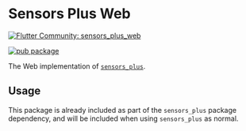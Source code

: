 # Sensors Plus Web

[![Flutter Community: sensors_plus_web](https://fluttercommunity.dev/_github/header/sensors_plus_web)](https://github.com/fluttercommunity/community)

[![pub package](https://img.shields.io/pub/v/sensors_plus_web.svg)](https://pub.dev/packages/sensors_plus_web)

The Web implementation of [`sensors_plus`](https://pub.dev/packages/sensors_plus).

## Usage

This package is already included as part of the `sensors_plus` package
dependency, and will be included when using `sensors_plus` as normal.
